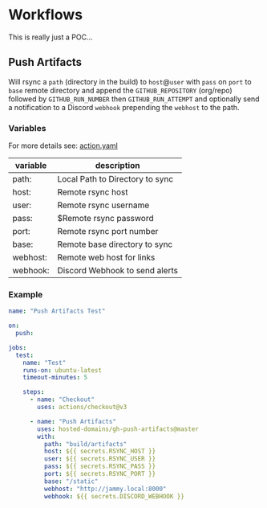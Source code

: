 # Workflows

This is really just a POC...

## Push Artifacts

Will rsync a `path` (directory in the build) to `host`@`user` with `pass` on `port` to `base` remote directory
and append the `GITHUB_REPOSITORY` (org/repo) followed by `GITHUB_RUN_NUMBER` then `GITHUB_RUN_ATTEMPT`
and optionally send a notification to a Discord `webhook` prepending the `webhost` to the path.

### Variables

For more details see: [action.yaml](action.yaml)

| variable   | description                     |
|------------|---------------------------------|
| path:      | Local Path to Directory to sync |
| host:      | Remote rsync host               |             
| user:      | Remote rsync username           |             
| pass:      | $Remote rsync password          |             
| port:      | Remote rsync port number        |             
| base:      | Remote base directory to sync   |
| webhost:   | Remote web host for links       |             
| webhook:   | Discord Webhook to send alerts  |                  

### Example

```yaml
name: "Push Artifacts Test"

on:
  push:

jobs:
  test:
    name: "Test"
    runs-on: ubuntu-latest
    timeout-minutes: 5

    steps:
      - name: "Checkout"
        uses: actions/checkout@v3

      - name: "Push Artifacts"
        uses: hosted-domains/gh-push-artifacts@master
        with:
          path: "build/artifacts"
          host: ${{ secrets.RSYNC_HOST }}
          user: ${{ secrets.RSYNC_USER }}
          pass: ${{ secrets.RSYNC_PASS }}
          port: ${{ secrets.RSYNC_PORT }}
          base: "/static"
          webhost: "http://jammy.local:8000"
          webhook: ${{ secrets.DISCORD_WEBHOOK }}
```
